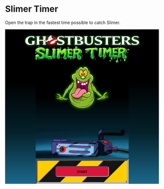 # Slimer Timer

Open the trap in the fastest time possible to catch Slimer.

![This is an alt text.](screenshot.png "This is a sample image.")
